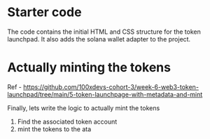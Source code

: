 # Starter code
The code contains the initial HTML and CSS structure for the token launchpad.
It also adds the solana wallet adapter to the project.


# Actually minting the tokens

Ref - https://github.com/100xdevs-cohort-3/week-6-web3-token-launchpad/tree/main/5-token-launchpage-with-metadata-and-mint

Finally, lets write the logic to actually mint the tokens

1. Find the associated token account
2. mint the tokens to the ata
